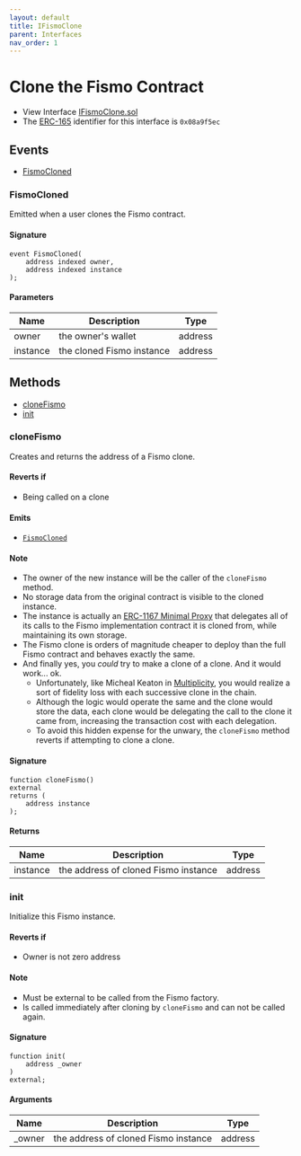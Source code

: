 ```yaml
---
layout: default
title: IFismoClone
parent: Interfaces
nav_order: 1
---
```

# Clone the Fismo Contract
* View Interface [IFismoClone.sol](https://github.com/cliffhall/Fismo/blob/main/contracts/interfaces/IFismoClone.sol)
* The [ERC-165](https://eips.ethereum.org/EIPS/eip-165) identifier for this interface is `0x08a9f5ec`

## Events
* [FismoCloned](#fismocloned)

### FismoCloned
Emitted when a user clones the Fismo contract.

#### Signature
```solidity
event FismoCloned(
    address indexed owner, 
    address indexed instance
);
```
#### Parameters

| Name     | Description               | Type                     |
|----------|---------------------------|--------------------------|
| owner    | the owner's wallet        | address                  | 
| instance | the cloned Fismo instance | address                  |

## Methods
* [cloneFismo](#clonefismo)
* [init](#init)

### cloneFismo
Creates and returns the address of a Fismo clone.

#### Reverts if
* Being called on a clone 

#### Emits
* [`FismoCloned`](#fismocloned)

#### Note
* The owner of the new instance will be the caller of the `cloneFismo` method.
* No storage data from the original contract is visible to the cloned instance.
* The instance is actually an [ERC-1167 Minimal Proxy](https://eips.ethereum.org/EIPS/eip-1167) that delegates all of its calls to the Fismo implementation contract it is cloned from, while maintaining its own storage. 
* The Fismo clone is orders of magnitude cheaper to deploy than the full Fismo contract and behaves exactly the same. 
* And finally yes, you *could* try to make a clone of a clone. And it would work... ok. 
  * Unfortunately, like Micheal Keaton in [Multiplicity](https://en.wikipedia.org/wiki/Multiplicity_(film)), you would realize a sort of fidelity loss with each successive clone in the chain. 
  * Although the logic would operate the same and the clone would store the data, each clone would be delegating the call to the clone it came from, increasing the transaction cost with each delegation.
  * To avoid this hidden expense for the unwary, the `cloneFismo` method reverts if attempting to clone a clone.

#### Signature
```solidity
function cloneFismo() 
external 
returns (
    address instance
);
```

#### Returns

| Name     | Description                          | Type    |
|----------|--------------------------------------|---------|
| instance | the address of cloned Fismo instance | address |

### init
Initialize this Fismo instance.

#### Reverts if
* Owner is not zero address

#### Note
* Must be external to be called from the Fismo factory.
* Is called immediately after cloning by `cloneFismo` and can not be called again.

#### Signature
```solidity
function init(
    address _owner
) 
external;
```

#### Arguments

| Name     | Description                          | Type    |
|----------|--------------------------------------|---------|
| _owner | the address of cloned Fismo instance | address |